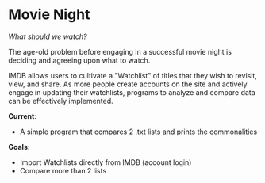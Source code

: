 # Movie Night
*What should we watch?* <br>

The age-old problem before engaging in a successful movie night is deciding and agreeing upon what to watch.

IMDB allows users to cultivate a "Watchlist" of titles that they wish to revisit, view, and share.
As more people create accounts on the site and actively engage in updating their watchlists, programs to analyze and compare data can be effectively implemented. 

**Current**:  
- A simple program that compares 2 .txt lists and prints the commonalities

**Goals**:    
- Import Watchlists directly from IMDB (account login) <br>
- Compare more than 2 lists
